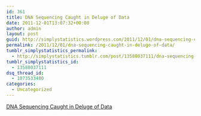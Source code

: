 ```yaml
---
id: 361
title: DNA Sequencing Caught in Deluge of Data
date: 2011-12-01T13:07:32+00:00
author: admin
layout: post
guid: http://simplystatistics.wordpress.com/2011/12/01/dna-sequencing-caught-in-deluge-of-data
permalink: /2011/12/01/dna-sequencing-caught-in-deluge-of-data/
tumblr_simplystatistics_permalink:
  - http://simplystatistics.tumblr.com/post/13588037111/dna-sequencing-caught-in-deluge-of-data
tumblr_simplystatistics_id:
  - 13588037111
dsq_thread_id:
  - 1073533480
categories:
  - Uncategorized
---
```

[DNA Sequencing Caught in Deluge of Data](http://www.nytimes.com/2011/12/01/business/dna-sequencing-caught-in-deluge-of-data.html)